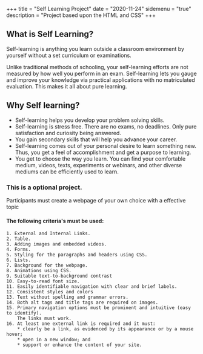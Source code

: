 +++
title = "Self Learning Project"
date = "2020-11-24"
sidemenu = "true"
description = "Project based upon the HTML and CSS"
+++

## What is Self Learning?

Self-learning is anything you learn outside a classroom environment by yourself without a set curriculum or examinations.

Unlike traditional methods of schooling, your self-learning efforts are not measured by how well you perform in an exam. Self-learning lets you gauge and improve your knowledge via practical applications with no matriculated evaluation. This makes it all about pure learning.

## Why Self learning?

* Self-learning helps you develop your problem solving skills.
* Self-learning is stress free. There are no exams, no deadlines. Only pure satisfaction and curiosity being answered.
* You gain secondary skills that will help you advance your career.
* Self-learning comes out of your personal desire to learn something new. Thus, you get a feel of accomplishment and get a purpose to learning.
* You get to choose the way you learn. You can find your comfortable medium, videos, texts, experiments or webinars, and other diverse mediums can be efficiently used to learn.

### This is a optional project.

Participants must create a webpage of your own choice with a effective topic

#### The following criteria's must be used:

```
1. External and Internal Links.
2. Table.
3. Adding images and embedded videos.
4. Forms.
5. Styling for the paragraphs and headers using CSS.
6. Lists.
7. Background for the webpage.
8. Animations using CSS.
9. Suitable text-to-background contrast
10. Easy-to-read font size.
11. Easily identifiable navigation with clear and brief labels.
12. Consistent styles and colors
13. Text without spelling and grammar errors.
14. Both alt tags and title tags are required on images.
15. Primary navigation options must be prominent and intuitive (easy to identify).
    The links must work.
16. At least one external link is required and it must:
	* clearly be a link, as evidenced by its appearance or by a mouse hover;
	* open in a new window; and
	* support or enhance the content of your site.	
```	
	

